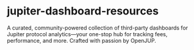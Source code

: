 # jupiter-dashboard-resources
A curated, community-powered collection of third-party dashboards for Jupiter protocol analytics—your one-stop hub for tracking fees, performance, and more. Crafted with passion by OpenJUP.

